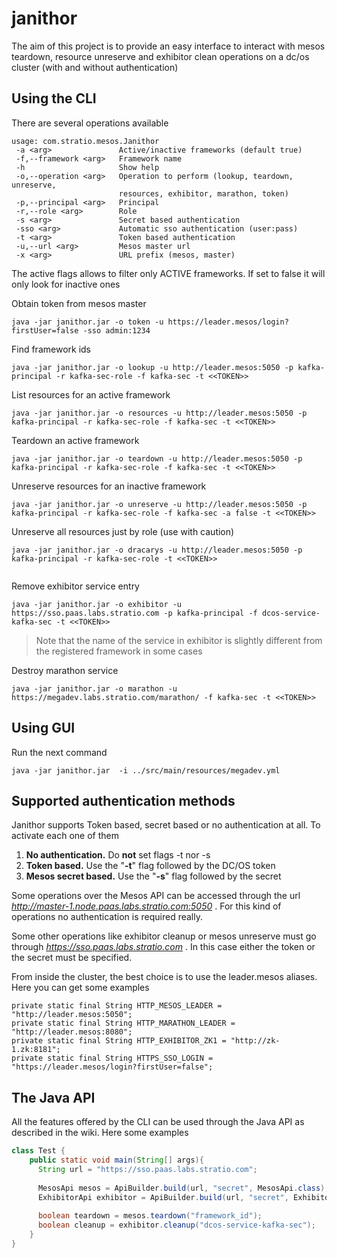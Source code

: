 # janithor

The aim of this project is to provide an easy interface to interact with mesos teardown, resource unreserve and exhibitor clean operations on a dc/os cluster (with and without authentication)

## Using the CLI

There are several operations available

```
usage: com.stratio.mesos.Janithor
 -a <arg>               Active/inactive frameworks (default true)
 -f,--framework <arg>   Framework name
 -h                     Show help
 -o,--operation <arg>   Operation to perform (lookup, teardown, unreserve,
                        resources, exhibitor, marathon, token)
 -p,--principal <arg>   Principal
 -r,--role <arg>        Role
 -s <arg>               Secret based authentication
 -sso <arg>             Automatic sso authentication (user:pass)
 -t <arg>               Token based authentication
 -u,--url <arg>         Mesos master url
 -x <arg>               URL prefix (mesos, master)
```

The active flags allows to filter only ACTIVE frameworks. If set to false it will only look for inactive ones


Obtain token from mesos master
```
java -jar janithor.jar -o token -u https://leader.mesos/login?firstUser=false -sso admin:1234
```

Find framework ids
```
java -jar janithor.jar -o lookup -u http://leader.mesos:5050 -p kafka-principal -r kafka-sec-role -f kafka-sec -t <<TOKEN>>
```

List resources for an active framework
```
java -jar janithor.jar -o resources -u http://leader.mesos:5050 -p kafka-principal -r kafka-sec-role -f kafka-sec -t <<TOKEN>>
```

Teardown an active framework
```
java -jar janithor.jar -o teardown -u http://leader.mesos:5050 -p kafka-principal -r kafka-sec-role -f kafka-sec -t <<TOKEN>> 
```

Unreserve resources for an inactive framework
```
java -jar janithor.jar -o unreserve -u http://leader.mesos:5050 -p kafka-principal -r kafka-sec-role -f kafka-sec -a false -t <<TOKEN>> 
```

Unreserve all resources just by role (use with caution)
```
java -jar janithor.jar -o dracarys -u http://leader.mesos:5050 -p kafka-principal -r kafka-sec-role -t <<TOKEN>>
 
```

Remove exhibitor service entry
```
java -jar janithor.jar -o exhibitor -u https://sso.paas.labs.stratio.com -p kafka-principal -f dcos-service-kafka-sec -t <<TOKEN>>
```
> Note that the name of the service in exhibitor is slightly different from the registered framework in some cases

Destroy marathon service
```
java -jar janithor.jar -o marathon -u https://megadev.labs.stratio.com/marathon/ -f kafka-sec -t <<TOKEN>>
```

## Using GUI
Run the next command
```
java -jar janithor.jar  -i ../src/main/resources/megadev.yml
```


## Supported authentication methods

Janithor supports Token based, secret based or no authentication at all. To activate each one of them

1) **No authentication.** Do **not** set flags -t nor -s
2) **Token based.** Use the "**-t**" flag followed by the DC/OS token
3) **Mesos secret based.** Use the "**-s**" flag followed by the secret

Some operations over the Mesos API can be accessed through the url *http://master-1.node.paas.labs.stratio.com:5050* . For this
kind of operations no authentication is required really.

Some other operations like exhibitor cleanup or mesos unreserve must go through *https://sso.paas.labs.stratio.com* . In this case
either the token or the secret must be specified.

From inside the cluster, the best choice is to use the leader.mesos aliases. Here you can get some examples 

```    
private static final String HTTP_MESOS_LEADER = "http://leader.mesos:5050";
private static final String HTTP_MARATHON_LEADER = "http://leader.mesos:8080";
private static final String HTTP_EXHIBITOR_ZK1 = "http://zk-1.zk:8181";
private static final String HTTPS_SSO_LOGIN = "https://leader.mesos/login?firstUser=false";
```

## The Java API

All the features offered by the CLI can be used through the Java API as described in the wiki. Here some examples

```Java
class Test {
    public static void main(String[] args){
      String url = "https://sso.paas.labs.stratio.com";
      
      MesosApi mesos = ApiBuilder.build(url, "secret", MesosApi.class);
      ExhibitorApi exhibitor = ApiBuilder.build(url, "secret", ExhibitorApi.class);
      
      boolean teardown = mesos.teardown("framework_id");
      boolean cleanup = exhibitor.cleanup("dcos-service-kafka-sec");
    }
}
```
